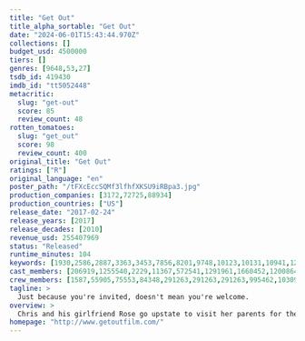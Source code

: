 ```yaml
---
title: "Get Out"
title_alpha_sortable: "Get Out"
date: "2024-06-01T15:43:44.970Z"
collections: []
budget_usd: 4500000
tiers: []
genres: [9648,53,27]
tsdb_id: 419430
imdb_id: "tt5052448"
metacritic:
  slug: "get-out"
  score: 85
  review_count: 48
rotten_tomatoes:
  slug: "get_out"
  score: 98
  review_count: 400
original_title: "Get Out"
ratings: ["R"]
original_language: "en"
poster_path: "/tFXcEccSQMf3lfhfXKSU9iRBpa3.jpg"
production_companies: [3172,72725,88934]
production_countries: ["US"]
release_date: "2017-02-24"
release_years: [2017]
release_decades: [2010]
revenue_usd: 255407969
status: "Released"
runtime_minutes: 104
keywords: [1930,2586,2887,3363,3453,7856,8201,9748,10123,10131,10941,12425,12565,155583,156091,168567,189401,232495]
cast_members: [206919,1255540,2229,11367,572541,1291961,1660452,1200864,17401,1488961,928307,1069644,298410,291263]
crew_members: [1587,55905,75553,84348,291263,291263,291263,995462,1030966,1037124,1201896,1308741,1319040]
tagline: >
  Just because you're invited, doesn't mean you're welcome.
overview: >
  Chris and his girlfriend Rose go upstate to visit her parents for the weekend. At first, Chris reads the family's overly accommodating behavior as nervous attempts to deal with their daughter's interracial relationship, but as the weekend progresses, a series of increasingly disturbing discoveries lead him to a truth that he never could have imagined.
homepage: "http://www.getoutfilm.com/"
---
```

